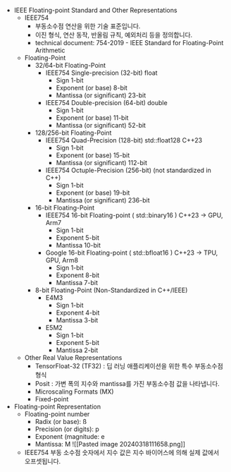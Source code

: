 - IEEE Floating-point Standard and Other Representations
	- IEEE754
		- 부동소수점 연산을 위한 기술 표준입니다.
		- 이진 형식, 연산 동작, 반올림 규칙, 예외처리 등을 정의합니다.
		- technical document: 754-2019 - IEEE Standard for Floating-Point Arithmetic 
	- Floating-Point
		- 32/64-bit Floating-Point
			- IEEE754 Single-precision (32-bit) float
				- Sign 1-bit
				- Exponent (or base) 8-bit
				- Mantissa (or significant) 23-bit
			- IEEE754 Double-precision (64-bit) double
				- Sign 1-bit
				- Exponent (or base) 11-bit
				- Mantissa (or significant) 52-bit
		- 128/256-bit Floating-Point
			- IEEE754 Quad-Precision (128-bit) std::float128 C++23
				- Sign 1-bit
				- Exponent (or base) 15-bit
				- Mantissa (or significant) 112-bit
			- IEEE754 Octuple-Precision (256-bit) (not standardized in C++)
				- Sign 1-bit
				- Exponent (or base) 19-bit
				- Mantissa (or significant) 236-bit
		- 16-bit Floating-Point
			- IEEE754 16-bit Floating-point ( std::binary16 ) C++23 → GPU, Arm7
				- Sign 1-bit
				- Exponent 5-bit
				- Mantissa 10-bit
			- Google 16-bit Floating-point ( std::bfloat16 ) C++23 → TPU, GPU, Arm8
				- Sign 1-bit
				- Exponent 8-bit
				- Mantissa  7-bit
		- 8-bit Floating-Point (Non-Standardized in C++/IEEE)
			- E4M3
				- Sign 1-bit
				- Exponent 4-bit
				- Mantissa 3-bit
			- E5M2
				- Sign 1-bit
				- Exponent 5-bit
				- Mantissa 2-bit
	- Other Real Value Representations
		- TensorFloat-32 (TF32) : 딥 러닝 애플리케이션을 위한 특수 부동소수점 형식
		- Posit : 가변 폭의 지수와 mantissa를 가진 부동소수점 값을 나타냅니다.
		- Microscaling Formats (MX)
		- Fixed-point
- Floating-point Representation
	- Floating-point number
		- ﻿﻿Radix (or base): ß
		- ﻿﻿Precision (or digits): p
		- Exponent (magnitude: e
		- Mantissa: M
![[Pasted image 20240318111658.png]]
	- IEEE754 부동 소수점 숫자에서 지수 값은 지수 바이어스에 의해 실제 값에서 오프셋됩니다.